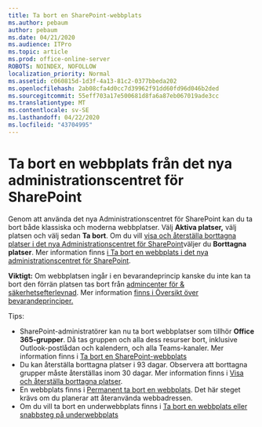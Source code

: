 ```yaml
---
title: Ta bort en SharePoint-webbplats
ms.author: pebaum
author: pebaum
ms.date: 04/21/2020
ms.audience: ITPro
ms.topic: article
ms.prod: office-online-server
ROBOTS: NOINDEX, NOFOLLOW
localization_priority: Normal
ms.assetid: c060815d-1d3f-4a13-81c2-0377bbeda202
ms.openlocfilehash: 2ab08cfa4d0cc7d39962f91dd60fd96d046b2ded
ms.sourcegitcommit: 55eff703a17e500681d8fa6a87eb067019ade3cc
ms.translationtype: MT
ms.contentlocale: sv-SE
ms.lasthandoff: 04/22/2020
ms.locfileid: "43704995"
---
```

# <a name="delete-a-site-from-the-new-sharepoint-admin-center"></a>Ta bort en webbplats från det nya administrationscentret för SharePoint

Genom att använda det nya Administrationscentret för SharePoint kan du ta bort både klassiska och moderna webbplatser. Välj **Aktiva platser,** välj platsen och välj sedan **Ta bort**. Om du vill [visa och återställa borttagna platser i det nya Administrationscentret för SharePoint](https://docs.microsoft.com/sharepoint/view-and-restore-deleted-sites-in-new-admin-center)väljer du **Borttagna platser**. Mer information finns [i Ta bort en webbplats i det nya administrationscentret för SharePoint](https://docs.microsoft.com/sharepoint/delete-site-collection#delete-a-site-in-the-new-sharepoint-admin-center).

**Viktigt:** Om webbplatsen ingår i en bevarandeprincip kanske du inte kan ta bort den förrän platsen tas bort från [admincenter för &amp; säkerhetsefterlevnad](https://protection.office.com/?rfr=AdminCenter#/homepage). Mer information [finns i Översikt över bevarandeprinciper.](https://docs.microsoft.com/office365/securitycompliance/retention-policies#content-in-onedrive-accounts-and-sharepoint-sites) 

Tips:
- SharePoint-administratörer kan nu ta bort webbplatser som tillhör **Office 365-grupper**. Då tas gruppen och alla dess resurser bort, inklusive Outlook-postlådan och kalendern, och alla Teams-kanaler. Mer information finns i [Ta bort en SharePoint-webbplats](https://docs.microsoft.com/sharepoint/manage-sites-in-new-admin-center#delete-a-site)
- Du kan återställa borttagna platser i 93 dagar. Observera att borttagna grupper måste återställas inom 30 dagar. Mer information finns i [Visa och återställa borttagna platser](https://docs.microsoft.com/sharepoint/view-and-restore-deleted-sites-in-new-admin-center).
- En webbplats finns i [Permanent ta bort en webbplats](https://docs.microsoft.com/sharepoint/delete-site-collection#permanently-delete-a-site). Det här steget krävs om du planerar att återanvända webbadressen. 
- Om du vill ta bort en underwebbplats finns i [Ta bort en webbplats eller snabbsteg på underwebbplats](https://support.office.com/article/Delete-a-SharePoint-site-or-subsite-bc37b743-0cef-475e-9a8c-8fc4d40179fb#__bkmkshortcut)

